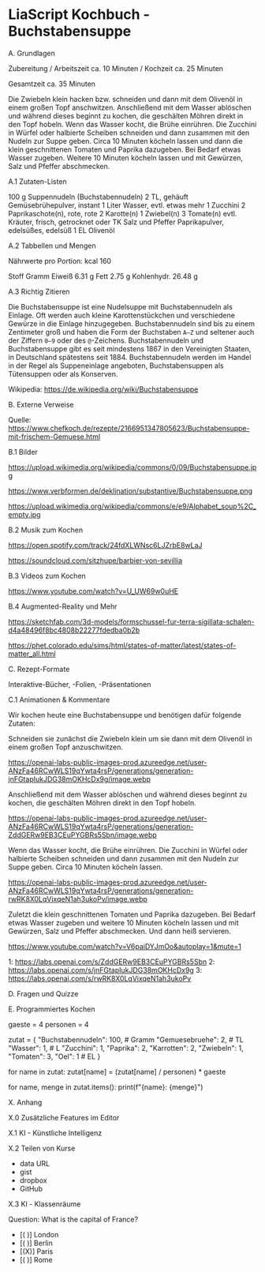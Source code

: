 # LiaScript Kochbuch - Buchstabensuppe


A. Grundlagen

Zubereitung / Arbeitszeit ca. 10 Minuten / Kochzeit ca. 25 Minuten

Gesamtzeit ca. 35 Minuten

Die Zwiebeln klein hacken bzw. schneiden und dann mit dem Olivenöl in einem großen Topf anschwitzen. Anschließend mit dem Wasser ablöschen und während dieses beginnt zu kochen, die geschälten Möhren direkt in den Topf hobeln.
Wenn das Wasser kocht, die Brühe einrühren. Die Zucchini in Würfel oder halbierte Scheiben schneiden und dann zusammen mit den Nudeln zur Suppe geben. Circa 10 Minuten köcheln lassen und dann die klein geschnittenen Tomaten und Paprika dazugeben.
Bei Bedarf etwas Wasser zugeben. Weitere 10 Minuten köcheln lassen und mit Gewürzen, Salz und Pfeffer abschmecken. 




A.1 Zutaten-Listen

100 g 	Suppennudeln (Buchstabennudeln)
2 TL, gehäuft 	Gemüsebrühepulver, instant
1 Liter 	Wasser, evtl. etwas mehr
1 Zucchini
2 Paprikaschote(n), rote, rote
2 Karotte(n)
1 Zwiebel(n)
3 Tomate(n)
evtl.
Kräuter, frisch, getrocknet oder TK
Salz und Pfeffer
Paprikapulver, edelsüßes, edelsüß
1 EL 	Olivenöl 



A.2 Tabbellen und Mengen

Nährwerte pro Portion: kcal 160

Stoff          Gramm
Eiweiß          6.31 g
Fett            2.75 g
Kohlenhydr.    26.48 g




A.3 Richtig Zitieren

Die Buchstabensuppe ist eine Nudelsuppe mit Buchstabennudeln als Einlage.
Oft werden auch kleine Karottenstückchen und verschiedene Gewürze in die Einlage hinzugegeben.
Buchstabennudeln sind bis zu einem Zentimeter groß und haben die Form der Buchstaben `A–Z` und seltener auch der Ziffern `0–9` oder des `@`-Zeichens.
Buchstabennudeln und Buchstabensuppe gibt es seit mindestens 1867 in den Vereinigten Staaten, in Deutschland spätestens seit 1884.
Buchstabennudeln werden im Handel in der Regel als Suppeneinlage angeboten, Buchstabensuppen als Tütensuppen oder als Konserven.

Wikipedia: https://de.wikipedia.org/wiki/Buchstabensuppe 




B. Externe Verweise

Quelle: https://www.chefkoch.de/rezepte/2166951347805623/Buchstabensuppe-mit-frischem-Gemuese.html




B.1 Bilder

https://upload.wikimedia.org/wikipedia/commons/0/09/Buchstabensuppe.jpg

https://www.verbformen.de/deklination/substantive/Buchstabensuppe.png

https://upload.wikimedia.org/wikipedia/commons/e/e9/Alphabet_soup%2C_empty.jpg




B.2 Musik zum Kochen

https://open.spotify.com/track/24fdXLWNsc6LJZrbE8wLaJ

https://soundcloud.com/sitzhupe/barbier-von-sevillia




B.3 Videos zum Kochen

https://www.youtube.com/watch?v=U_UW69w0uHE




B.4 Augmented-Reality und Mehr

https://sketchfab.com/3d-models/formschussel-fur-terra-sigillata-schalen-d4a48496f8bc4808b22277fdedba0b2b

https://phet.colorado.edu/sims/html/states-of-matter/latest/states-of-matter_all.html




C. Rezept-Formate

Interaktive-Bücher, -Folien, -Präsentationen




C.1 Animationen & Kommentare

Wir kochen heute eine Buchstabensuppe und benötigen dafür folgende Zutaten:

Schneiden sie zunächst die Zwiebeln klein um sie dann mit dem Olivenöl in einem großen Topf anzuschwitzen.

https://openai-labs-public-images-prod.azureedge.net/user-ANzFa46RCwWLS19qYwta4rsP/generations/generation-jnFGtapIukJDG38mOKHcDx9g/image.webp

Anschließend mit dem Wasser ablöschen und während dieses beginnt zu kochen, die geschälten Möhren direkt in den Topf hobeln.


https://openai-labs-public-images-prod.azureedge.net/user-ANzFa46RCwWLS19qYwta4rsP/generations/generation-ZddGERw9EB3CEuPYGBRs5Sbn/image.webp

Wenn das Wasser kocht, die Brühe einrühren.
Die Zucchini in Würfel oder halbierte Scheiben schneiden und dann zusammen mit den Nudeln zur Suppe geben. 
Circa 10 Minuten köcheln lassen.

https://openai-labs-public-images-prod.azureedge.net/user-ANzFa46RCwWLS19qYwta4rsP/generations/generation-rwRK8X0LqVixqeN1ah3ukoPv/image.webp


Zuletzt die klein geschnittenen Tomaten und Paprika dazugeben.
Bei Bedarf etwas Wasser zugeben und weitere 10 Minuten köcheln lassen und mit Gewürzen, Salz und Pfeffer abschmecken.
Und dann heiß servieren.

https://www.youtube.com/watch?v=V6paiDYJmOo&autoplay=1&mute=1


1: https://labs.openai.com/s/ZddGERw9EB3CEuPYGBRs5Sbn
2: https://labs.openai.com/s/jnFGtapIukJDG38mOKHcDx9g
3: https://labs.openai.com/s/rwRK8X0LqVixqeN1ah3ukoPv




D. Fragen und Quizze




E. Programmiertes Kochen

gaeste = 4
personen = 4

zutat = {
    "Buchstabennudeln": 100,  # Gramm
    "Gemuesebruehe": 2,       # TL
    "Wasser": 1,              # L
    "Zucchini": 1,
    "Paprika": 2,
    "Karrotten": 2,
    "Zwiebeln": 1,
    "Tomaten": 3,
    "Oel": 1                  # EL
}

for name in zutat:
    zutat[name] = (zutat[name] / personen) * gaeste

for name, menge in zutat.items():
    print(f"{name}: {menge}")

X. Anhang


X.0 Zusätzliche Features im Editor


X.1 KI - Künstliche Intelligenz


X.2 Teilen von Kurse

- data URL 
- gist
- dropbox
- GitHub


X.3 Kl - Klassenräume

Question: What is the capital of France?

- [( )] London
- [( )] Berlin
- [(X)] Paris
- [( )] Rome
